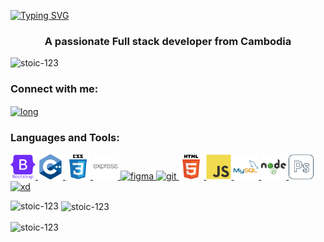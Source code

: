 <a href="https://git.io/typing-svg"><img src="https://readme-typing-svg.demolab.com?font=Fira+Code&pause=1000&width=435&lines=My+name+is+kimlong+%F0%9F%A7%91%E2%80%8D%F0%9F%A6%B0;I+am+a+Junior+Backend+Developer+%F0%9F%91%A8%E2%80%8D%F0%9F%92%BB;I+am+a+Content+Creator+%F0%9F%96%8D%EF%B8%8F;I+am+a+Junior+Frontend+Developer+%F0%9F%A7%91%E2%80%8D%F0%9F%92%BB" alt="Typing SVG" /></a><h3 align="center">A passionate Full stack developer from Cambodia</h3>

<p align="left"> <img src="https://komarev.com/ghpvc/?username=stoic-123&label=Profile%20views&color=0e75b6&style=flat" alt="stoic-123" /> </p>

<h3 align="left">Connect with me:</h3>
<p align="left">
<a href="https://fb.com/long" target="blank"><img align="center" src="https://raw.githubusercontent.com/rahuldkjain/github-profile-readme-generator/master/src/images/icons/Social/facebook.svg" alt="long" height="30" width="40" /></a>
</p>

<h3 align="left">Languages and Tools:</h3>
<p align="left"> <a href="https://getbootstrap.com" target="_blank" rel="noreferrer"> <img src="https://raw.githubusercontent.com/devicons/devicon/master/icons/bootstrap/bootstrap-plain-wordmark.svg" alt="bootstrap" width="40" height="40"/> </a> <a href="https://www.w3schools.com/cpp/" target="_blank" rel="noreferrer"> <img src="https://raw.githubusercontent.com/devicons/devicon/master/icons/cplusplus/cplusplus-original.svg" alt="cplusplus" width="40" height="40"/> </a> <a href="https://www.w3schools.com/css/" target="_blank" rel="noreferrer"> <img src="https://raw.githubusercontent.com/devicons/devicon/master/icons/css3/css3-original-wordmark.svg" alt="css3" width="40" height="40"/> </a> <a href="https://expressjs.com" target="_blank" rel="noreferrer"> <img src="https://raw.githubusercontent.com/devicons/devicon/master/icons/express/express-original-wordmark.svg" alt="express" width="40" height="40"/> </a> <a href="https://www.figma.com/" target="_blank" rel="noreferrer"> <img src="https://www.vectorlogo.zone/logos/figma/figma-icon.svg" alt="figma" width="40" height="40"/> </a> <a href="https://git-scm.com/" target="_blank" rel="noreferrer"> <img src="https://www.vectorlogo.zone/logos/git-scm/git-scm-icon.svg" alt="git" width="40" height="40"/> </a> <a href="https://www.w3.org/html/" target="_blank" rel="noreferrer"> <img src="https://raw.githubusercontent.com/devicons/devicon/master/icons/html5/html5-original-wordmark.svg" alt="html5" width="40" height="40"/> </a> <a href="https://developer.mozilla.org/en-US/docs/Web/JavaScript" target="_blank" rel="noreferrer"> <img src="https://raw.githubusercontent.com/devicons/devicon/master/icons/javascript/javascript-original.svg" alt="javascript" width="40" height="40"/> </a> <a href="https://www.mysql.com/" target="_blank" rel="noreferrer"> <img src="https://raw.githubusercontent.com/devicons/devicon/master/icons/mysql/mysql-original-wordmark.svg" alt="mysql" width="40" height="40"/> </a> <a href="https://nodejs.org" target="_blank" rel="noreferrer"> <img src="https://raw.githubusercontent.com/devicons/devicon/master/icons/nodejs/nodejs-original-wordmark.svg" alt="nodejs" width="40" height="40"/> </a> <a href="https://www.photoshop.com/en" target="_blank" rel="noreferrer"> <img src="https://raw.githubusercontent.com/devicons/devicon/master/icons/photoshop/photoshop-line.svg" alt="photoshop" width="40" height="40"/> </a> <a href="https://www.adobe.com/products/xd.html" target="_blank" rel="noreferrer"> <img src="https://cdn.worldvectorlogo.com/logos/adobe-xd.svg" alt="xd" width="40" height="40"/> </a> </p>

<p><img align="left" src="https://github-readme-stats.vercel.app/api/top-langs?username=stoic-123&show_icons=true&locale=en&layout=compact" alt="stoic-123" /></p>

<p>&nbsp;<img align="center" src="https://github-readme-stats.vercel.app/api?username=stoic-123&show_icons=true&locale=en" alt="stoic-123" /></p>

<p><img align="center" src="https://github-readme-streak-stats.herokuapp.com/?user=stoic-123&" alt="stoic-123" /></p>
